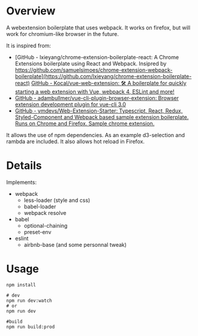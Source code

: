 # Overview

A webextension boilerplate that uses webpack. It works on firefox, but will work for chromium-like browser in the future.

It is inspired from:
* [GitHub - lxieyang/chrome-extension-boilerplate-react: A Chrome Extensions boilerplate using React and Webpack. Insipred by https://github.com/samuelsimoes/chrome-extension-webpack-boilerplate](https://github.com/lxieyang/chrome-extension-boilerplate-react)
[GitHub - Kocal/vue-web-extension: 🛠️ A boilerplate for quickly starting a web extension with Vue, webpack 4, ESLint and more!](https://github.com/Kocal/vue-web-extension)
* [GitHub - adambullmer/vue-cli-plugin-browser-extension: Browser extension development plugin for vue-cli 3.0](https://github.com/adambullmer/vue-cli-plugin-browser-extension)
* [GitHub - ymdevs/Web-Extension-Starter: Typescript, React, Redux, Styled-Component and Webpack based sample extension boilerplate. Runs on Chrome and Firefox. Sample chrome extension.](https://github.com/ymdevs/Web-Extension-Starter)

It allows the use of npm dependencies. As an example d3-selection and rambda are included.
It also allows hot reload in Firefox.

# Details
Implements:
* webpack
    * less-loader (style and css)
    * babel-loader
    * webpack resolve
* babel
    * optional-chaining
    * preset-env
* eslint
    * airbnb-base (and some personnal tweak)


# Usage
```shell
npm install

# dev
npm run dev:watch
# or 
npm run dev

#build
npm run build:prod
```